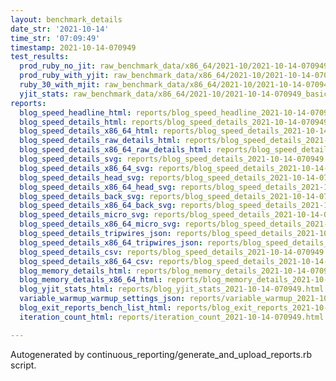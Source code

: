 ```yaml
---
layout: benchmark_details
date_str: '2021-10-14'
time_str: '07:09:49'
timestamp: 2021-10-14-070949
test_results:
  prod_ruby_no_jit: raw_benchmark_data/x86_64/2021-10/2021-10-14-070949_basic_benchmark_prod_ruby_no_jit.json
  prod_ruby_with_yjit: raw_benchmark_data/x86_64/2021-10/2021-10-14-070949_basic_benchmark_prod_ruby_with_yjit.json
  ruby_30_with_mjit: raw_benchmark_data/x86_64/2021-10/2021-10-14-070949_basic_benchmark_ruby_30_with_mjit.json
  yjit_stats: raw_benchmark_data/x86_64/2021-10/2021-10-14-070949_basic_benchmark_yjit_stats.json
reports:
  blog_speed_headline_html: reports/blog_speed_headline_2021-10-14-070949.html
  blog_speed_details_html: reports/blog_speed_details_2021-10-14-070949.html
  blog_speed_details_x86_64_html: reports/blog_speed_details_2021-10-14-070949.x86_64.html
  blog_speed_details_raw_details_html: reports/blog_speed_details_2021-10-14-070949.raw_details.html
  blog_speed_details_x86_64_raw_details_html: reports/blog_speed_details_2021-10-14-070949.x86_64.raw_details.html
  blog_speed_details_svg: reports/blog_speed_details_2021-10-14-070949.svg
  blog_speed_details_x86_64_svg: reports/blog_speed_details_2021-10-14-070949.x86_64.svg
  blog_speed_details_head_svg: reports/blog_speed_details_2021-10-14-070949.head.svg
  blog_speed_details_x86_64_head_svg: reports/blog_speed_details_2021-10-14-070949.x86_64.head.svg
  blog_speed_details_back_svg: reports/blog_speed_details_2021-10-14-070949.back.svg
  blog_speed_details_x86_64_back_svg: reports/blog_speed_details_2021-10-14-070949.x86_64.back.svg
  blog_speed_details_micro_svg: reports/blog_speed_details_2021-10-14-070949.micro.svg
  blog_speed_details_x86_64_micro_svg: reports/blog_speed_details_2021-10-14-070949.x86_64.micro.svg
  blog_speed_details_tripwires_json: reports/blog_speed_details_2021-10-14-070949.tripwires.json
  blog_speed_details_x86_64_tripwires_json: reports/blog_speed_details_2021-10-14-070949.x86_64.tripwires.json
  blog_speed_details_csv: reports/blog_speed_details_2021-10-14-070949.csv
  blog_speed_details_x86_64_csv: reports/blog_speed_details_2021-10-14-070949.x86_64.csv
  blog_memory_details_html: reports/blog_memory_details_2021-10-14-070949.html
  blog_memory_details_x86_64_html: reports/blog_memory_details_2021-10-14-070949.x86_64.html
  blog_yjit_stats_html: reports/blog_yjit_stats_2021-10-14-070949.html
  variable_warmup_warmup_settings_json: reports/variable_warmup_2021-10-14-070949.warmup_settings.json
  blog_exit_reports_bench_list_html: reports/blog_exit_reports_2021-10-14-070949.bench_list.html
  iteration_count_html: reports/iteration_count_2021-10-14-070949.html

---
```

Autogenerated by continuous_reporting/generate_and_upload_reports.rb script.

